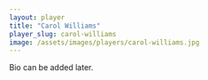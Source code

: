 ```yaml
---
layout: player
title: "Carol Williams"
player_slug: carol-williams
image: /assets/images/players/carol-williams.jpg
---
```

Bio can be added later.
